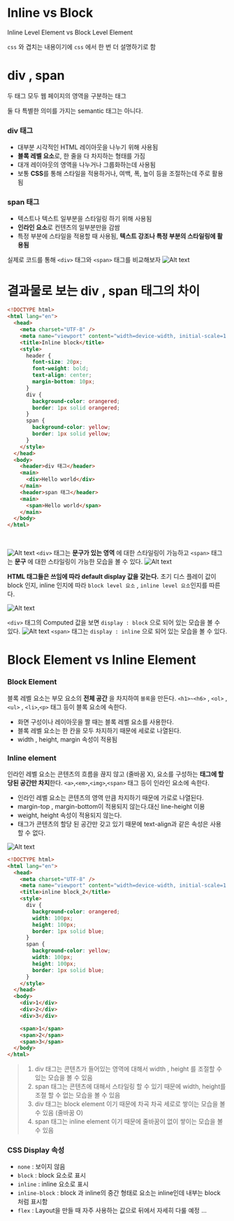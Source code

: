 # Inline vs Block

Inline Level Element vs Block Level Element

`css` 와 겹치는 내용이기에 `css` 에서 한 번 더 설명하기로 함

# div , span

두 태그 모두 웹 페이지의 영역을 구분하는 태그

둘 다 특별한 의미를 가지는 semantic 태그는 아니다.

### div 태그

<ul>
<li>대부분 시각적인 HTML 레이아웃을 나누기 위해 사용됨</li>
<li><strong>블록 레벨 요소</strong>로, 한 줄을 다 차지하는 형태를 가짐</li>
<li>대개 레이아웃의 영역을 나누거나 그룹화하는데 사용됨</li>
<li>보통 <strong>CSS</strong>를 통해 스타일을 적용하거나, 여백, 폭, 높이 등을 조절하는데 주로 활용됨</li>
 </ul>

### span 태그

<ul>
<li>텍스트나 텍스트 일부분을 스타일링 하기 위해 사용됨</li>
<li><strong>인라인 요소</strong>로 컨텐츠의 일부분만을 감쌈</li>
<li>특정 부분에 스타일을 적용할 때 사용됨, <strong>텍스트 강조나 특정 부분의 스타일링에 활용됨</strong></li>
</ul>

실제로 코드를 통해 `<div>` 태그와 `<span>` 태그를 비교해보자
![Alt text](image-1.png)

# 결과물로 보는 div , span 태그의 차이

```html
<!DOCTYPE html>
<html lang="en">
  <head>
    <meta charset="UTF-8" />
    <meta name="viewport" content="width=device-width, initial-scale=1.0" />
    <title>Inline block</title>
    <style>
      header {
        font-size: 20px;
        font-weight: bold;
        text-align: center;
        margin-bottom: 10px;
      }
      div {
        background-color: orangered;
        border: 1px solid orangered;
      }
      span {
        background-color: yellow;
        border: 1px solid yellow;
      }
    </style>
  </head>
  <body>
    <header>div 태그</header>
    <main>
      <div>Hello world</div>
    </main>
    <header>span 태그</header>
    <main>
      <span>Hello world</span>
    </main>
  </body>
</html>
```

<br />

![Alt text](image-2.png)
`<div>` 태그는 **문구가 있는 영역** 에 대한 스타일링이 가능하고
`<span>` 태그는 **문구** 에 대한 스타일링이 가능한 모습을 볼 수 있다.
![Alt text](image-3.png)

<strong>HTML 태그들은 쓰임에 따라 default display 값을 갖는다.</strong>
초기 디스 플레이 값이 block 인지, inline 인지에 따라 `block level 요소` , `inline level 요소`인지를 따른다.

![Alt text](image-4.png)

`<div>` 태그의 Computed 값을 보면 `display : block` 으로 되어 있는 모습을 볼 수 있다.
![Alt text](image-5.png)
`<span>` 태그는 `display : inline` 으로 되어 있는 모습을 볼 수 있다.

<h1> Block Element vs Inline Element</h1>

<h3>Block Element</h3>

블록 레벨 요소는 부모 요소의 **전체 공간** 을 차지하여 `블록`을 만든다.
`<h1>~<h6>` , `<ol>` , `<ul>` , `<li>`,`<p>` 태그 등이 블록 요소에 속한다.

- 화면 구성이나 레이아웃을 짤 때는 블록 레벨 요소를 사용한다.
- 블록 레벨 요소는 한 칸을 모두 차지하기 때문에 세로로 나열된다.
- width , height, margin 속성이 적용됨

### Inline element

인라인 레벨 요소는 콘텐츠의 흐름을 끊지 않고 (줄바꿈 X), 요소를 구성하는 <strong>태그에 할당된 공간만 차지</strong>한다.
`<a>`,`<em>`,`<img>`,`<span>` 태그 등이 인라인 요소에 속한다.

- 인라인 레벨 요소는 콘텐츠의 영역 만큼 차지하기 때문에 가로로 나열된다.
- margin-top , margin-bottom이 적용되지 않는다.대신 line-height 이용
- weight, height 속성이 적용되지 않는다.
- 태그가 콘텐츠의 할당 된 공간만 갖고 있기 때문에 text-align과 같은 속성은 사용 할 수 없다.

![Alt text](image-6.png)

```html
<!DOCTYPE html>
<html lang="en">
  <head>
    <meta charset="UTF-8" />
    <meta name="viewport" content="width=device-width, initial-scale=1.0" />
    <title>inline block_2</title>
    <style>
      div {
        background-color: orangered;
        width: 100px;
        height: 100px;
        border: 1px solid blue;
      }
      span {
        background-color: yellow;
        width: 100px;
        height: 100px;
        border: 1px solid blue;
      }
    </style>
  </head>
  <body>
    <div>1</div>
    <div>2</div>
    <div>3</div>

    <span>1</span>
    <span>2</span>
    <span>3</span>
  </body>
</html>
```

> 1. div 태그는 콘텐츠가 들어있는 영역에 대해서 width , height 를 조절할 수 있는 모습을 볼 수 있음
> 2. span 태그는 콘텐츠에 대해서 스타일링 할 수 있기 때문에 width, height를 조절 할 수 없는 모습을 볼 수 있음
> 3. div 태그는 block element 이기 때문에 차곡 차곡 세로로 쌓이는 모습을 볼 수 있음 (줄바꿈 O)
> 4. span 태그는 inline element 이기 때문에 줄바꿈이 없이 쌓이는 모습을 볼 수 있음

### CSS Display 속성 

- `none` : 보이지 않음
- `block` : block 요소로 표시
- `inline` : inline 요소로 표시
- `inline-block` : block 과 inline의 중간 형태로 요소는 inline인데 내부는 block 처럼 표시함
- `flex` : Layout을 만들 때 자주 사용하는 값으로 뒤에서 자세히 다룰 예정 
... 
